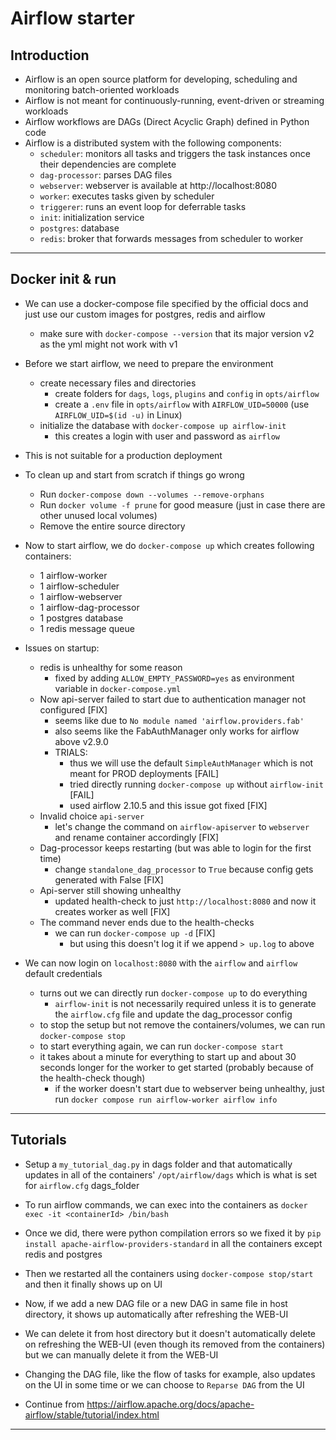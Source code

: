 # Airflow starter

## Introduction

- Airflow is an open source platform for developing, scheduling and monitoring batch-oriented workloads
- Airflow is not meant for continuously-running, event-driven or streaming workloads
- Airflow workflows are DAGs (Direct Acyclic Graph) defined in Python code
- Airflow is a distributed system with the following components:
  - `scheduler`: monitors all tasks and triggers the task instances once their dependencies are complete
  - `dag-processor`: parses DAG files
  - `webserver`: webserver is available at http://localhost:8080
  - `worker`: executes tasks given by scheduler
  - `triggerer`: runs an event loop for deferrable tasks
  - `init`: initialization service
  - `postgres`: database
  - `redis`: broker that forwards messages from scheduler to worker

---

## Docker init & run

- We can use a docker-compose file specified by the official docs and just use our custom images for postgres, redis and airflow
  - make sure with `docker-compose --version` that its major version v2 as the yml might not work with v1
- Before we start airflow, we need to prepare the environment
  - create necessary files and directories
    - create folders for `dags`, `logs`, `plugins` and `config` in `opts/airflow`
    - create a `.env` file in `opts/airflow` with `AIRFLOW_UID=50000` (use `AIRFLOW_UID=$(id -u)` in Linux)
  - initialize the database with `docker-compose up airflow-init`
    - this creates a login with user and password as `airflow`
- This is not suitable for a production deployment
- To clean up and start from scratch if things go wrong
  - Run `docker-compose down --volumes --remove-orphans`
  - Run `docker volume -f prune` for good measure (just in case there are other unused local volumes)
  - Remove the entire source directory

- Now to start airflow, we do `docker-compose up` which creates following containers:
  - 1 airflow-worker
  - 1 airflow-scheduler
  - 1 airflow-webserver
  - 1 airflow-dag-processor
  - 1 postgres database
  - 1 redis message queue
- Issues on startup:
  - redis is unhealthy for some reason
    - fixed by adding `ALLOW_EMPTY_PASSWORD=yes` as environment variable in `docker-compose.yml`
  - Now api-server failed to start due to authentication manager not configured [FIX]
    - seems like due to `No module named 'airflow.providers.fab'`
    - also seems like the FabAuthManager only works for airflow above v2.9.0
    - TRIALS:
      - thus we will use the default `SimpleAuthManager` which is not meant for PROD deployments [FAIL]
      - tried directly running `docker-compose up` without `airflow-init` [FAIL]
      - used airflow 2.10.5 and this issue got fixed [FIX]
  - Invalid choice `api-server`
    - let's change the command on `airflow-apiserver` to `webserver` and rename container accordingly [FIX]
  - Dag-processor keeps restarting (but was able to login for the first time)
    - change `standalone_dag_processor` to `True` because config gets generated with False [FIX]
  - Api-server still showing unhealthy
    - updated health-check to just `http://localhost:8080` and now it creates worker as well [FIX]
  - The command never ends due to the health-checks
    - we can run `docker-compose up -d` [FIX]
      - but using this doesn't log it if we append `> up.log` to above
- We can now login on `localhost:8080` with the `airflow` and `airflow` default credentials
  - turns out we can directly run `docker-compose up` to do everything
    - `airflow-init` is not necessarily required unless it is to generate the `airflow.cfg` file and update the dag_processor config
  - to stop the setup but not remove the containers/volumes, we can run `docker-compose stop`
  - to start everything again, we can run `docker-compose start`
  - it takes about a minute for everything to start up and about 30 seconds longer for the worker to get started (probably because of the health-check though)
    - if the worker doesn't start due to webserver being unhealthy, just run `docker compose run airflow-worker airflow info`

---

## Tutorials

- Setup a `my_tutorial_dag.py` in dags folder and that automatically updates in all of the containers' `/opt/airflow/dags` which is what is set for `airflow.cfg` dags_folder
- To run airflow commands, we can exec into the containers as `docker exec -it <containerId> /bin/bash`
- Once we did, there were python compilation errors so we fixed it by `pip install apache-airflow-providers-standard` in all the containers except redis and postgres
- Then we restarted all the containers using `docker-compose stop/start` and then it finally shows up on UI
- Now, if we add a new DAG file or a new DAG in same file in host directory, it shows up automatically after refreshing the WEB-UI
- We can delete it from host directory but it doesn't automatically delete on refreshing the WEB-UI (even though its removed from the containers) but we can manually delete it from the WEB-UI
- Changing the DAG file, like the flow of tasks for example, also updates on the UI in some time or we can choose to `Reparse DAG` from the UI

- Continue from https://airflow.apache.org/docs/apache-airflow/stable/tutorial/index.html

---
